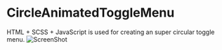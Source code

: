 # CircleAnimatedToggleMenu
HTML + SCSS + JavaScript is used for creating an super circular toggle menu. 
![ScreenShot](https://github.com/AmarjitSinghCodeHub/CircleAnimatedToggleMenu/assets/26737318/4d0c376f-48bd-4736-bf34-feb7bdadafcb)

